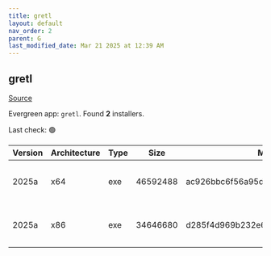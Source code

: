 ```yaml
---
title: gretl
layout: default
nav_order: 2
parent: G
last_modified_date: Mar 21 2025 at 12:39 AM
---
```


## gretl

[Source](http://gretl.sourceforge.net/)

Evergreen app: `gretl`. Found **2** installers.

Last check: 🟢

| Version | Architecture | Type | Size     | Md5                              | URI                                                                                                                                                                    |
| ------- | ------------ | ---- | -------- | -------------------------------- | ---------------------------------------------------------------------------------------------------------------------------------------------------------------------- |
| 2025a   | x64          | exe  | 46592488 | ac926bbc6f56a95d150711eed685840f | [https://ixpeering.dl.sourceforge.net/project/gretl/gretl/2025a/gretl-2025a-64.exe](https://ixpeering.dl.sourceforge.net/project/gretl/gretl/2025a/gretl-2025a-64.exe) |
| 2025a   | x86          | exe  | 34646680 | d285f4d969b232e645101bac1cb14883 | [https://ixpeering.dl.sourceforge.net/project/gretl/gretl/2025a/gretl-2025a-32.exe](https://ixpeering.dl.sourceforge.net/project/gretl/gretl/2025a/gretl-2025a-32.exe) |
